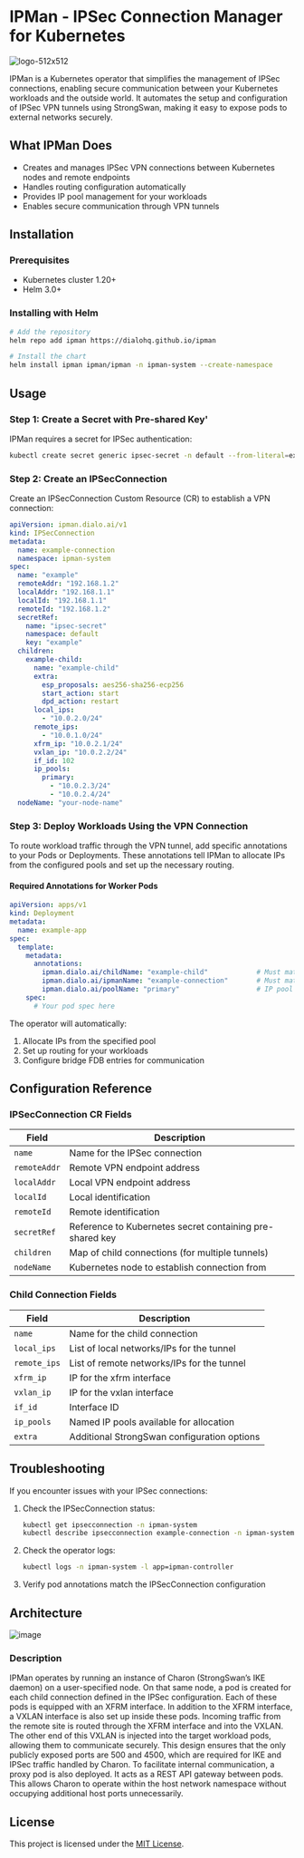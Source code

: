 # IPMan - IPSec Connection Manager for Kubernetes
![logo-512x512](https://github.com/user-attachments/assets/8739b49c-f77d-4c76-8091-73f427442bfb)

IPMan is a Kubernetes operator that simplifies the management of IPSec connections, enabling secure communication between your Kubernetes workloads and the outside world. It automates the setup and configuration of IPSec VPN tunnels using StrongSwan, making it easy to expose pods to external networks securely.

## What IPMan Does

- Creates and manages IPSec VPN connections between Kubernetes nodes and remote endpoints
- Handles routing configuration automatically
- Provides IP pool management for your workloads
- Enables secure communication through VPN tunnels

## Installation

### Prerequisites

- Kubernetes cluster 1.20+
- Helm 3.0+

### Installing with Helm

```bash
# Add the repository
helm repo add ipman https://dialohq.github.io/ipman

# Install the chart
helm install ipman ipman/ipman -n ipman-system --create-namespace
```

## Usage

### Step 1: Create a Secret with Pre-shared Key' 

IPMan requires a secret for IPSec authentication:

```bash
kubectl create secret generic ipsec-secret -n default --from-literal=example=yourpresharedkey
```

### Step 2: Create an IPSecConnection

Create an IPSecConnection Custom Resource (CR) to establish a VPN connection:

```yaml
apiVersion: ipman.dialo.ai/v1
kind: IPSecConnection
metadata:
  name: example-connection
  namespace: ipman-system
spec:
  name: "example"
  remoteAddr: "192.168.1.2"
  localAddr: "192.168.1.1"
  localId: "192.168.1.1"
  remoteId: "192.168.1.2"
  secretRef:
    name: "ipsec-secret"
    namespace: default
    key: "example"
  children:
    example-child:
      name: "example-child"
      extra:
        esp_proposals: aes256-sha256-ecp256
        start_action: start
        dpd_action: restart
      local_ips:
        - "10.0.2.0/24"
      remote_ips:
        - "10.0.1.0/24"
      xfrm_ip: "10.0.2.1/24"
      vxlan_ip: "10.0.2.2/24"
      if_id: 102
      ip_pools:
        primary:
          - "10.0.2.3/24"
          - "10.0.2.4/24"
  nodeName: "your-node-name"
```

### Step 3: Deploy Workloads Using the VPN Connection

To route workload traffic through the VPN tunnel, add specific annotations to your Pods or Deployments. These annotations tell IPMan to allocate IPs from the configured pools and set up the necessary routing.

#### Required Annotations for Worker Pods

```yaml
apiVersion: apps/v1
kind: Deployment
metadata:
  name: example-app
spec:
  template:
    metadata:
      annotations:
        ipman.dialo.ai/childName: "example-child"            # Must match the child name in IPSecConnection
        ipman.dialo.ai/ipmanName: "example-connection"       # Must match the IPSecConnection name
        ipman.dialo.ai/poolName: "primary"                   # IP pool to use (defined in IPSecConnection)
    spec:
      # Your pod spec here
```

The operator will automatically:
1. Allocate IPs from the specified pool
2. Set up routing for your workloads
3. Configure bridge FDB entries for communication

## Configuration Reference

### IPSecConnection CR Fields

| Field | Description |
|-------|-------------|
| `name` | Name for the IPSec connection |
| `remoteAddr` | Remote VPN endpoint address |
| `localAddr` | Local VPN endpoint address |
| `localId` | Local identification |
| `remoteId` | Remote identification |
| `secretRef` | Reference to Kubernetes secret containing pre-shared key |
| `children` | Map of child connections (for multiple tunnels) |
| `nodeName` | Kubernetes node to establish connection from |

### Child Connection Fields

| Field | Description |
|-------|-------------|
| `name` | Name for the child connection |
| `local_ips` | List of local networks/IPs for the tunnel |
| `remote_ips` | List of remote networks/IPs for the tunnel |
| `xfrm_ip` | IP for the xfrm interface |
| `vxlan_ip` | IP for the vxlan interface |
| `if_id` | Interface ID |
| `ip_pools` | Named IP pools available for allocation |
| `extra` | Additional StrongSwan configuration options |

## Troubleshooting

If you encounter issues with your IPSec connections:

1. Check the IPSecConnection status:
   ```bash
   kubectl get ipsecconnection -n ipman-system
   kubectl describe ipsecconnection example-connection -n ipman-system
   ```

2. Check the operator logs:
   ```bash
   kubectl logs -n ipman-system -l app=ipman-controller
   ```

3. Verify pod annotations match the IPSecConnection configuration
## Architecture
![image](https://github.com/user-attachments/assets/62ac06dd-8319-432c-9512-c3eebcb54b4d)

### Description
IPMan operates by running an instance of Charon (StrongSwan’s IKE daemon) on a user-specified node. On that same node, a pod is created for each child connection defined in the IPSec configuration. Each of these pods is equipped with an XFRM interface.
In addition to the XFRM interface, a VXLAN interface is also set up inside these pods. Incoming traffic from the remote site is routed through the XFRM interface and into the VXLAN. The other end of this VXLAN is injected into the target workload pods, allowing them to communicate securely.
This design ensures that the only publicly exposed ports are 500 and 4500, which are required for IKE and IPSec traffic handled by Charon.
To facilitate internal communication, a proxy pod is also deployed. It acts as a REST API gateway between pods. This allows Charon to operate within the host network namespace without occupying additional host ports unnecessarily.

## License

This project is licensed under the [MIT License](./LICENSE).
